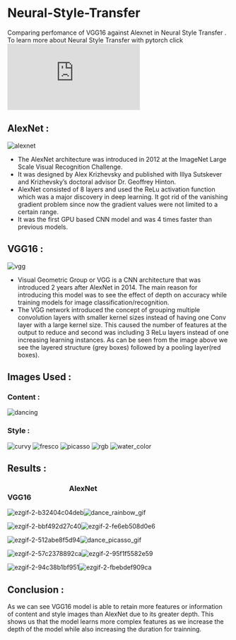 # Neural-Style-Transfer
Comparing perfomance of VGG16 against Alexnet in Neural Style Transfer . To learn more about Neural Style Transfer with pytorch click ![here](https://pytorch.org/tutorials/advanced/neural_style_tutorial.html)


## AlexNet : 
![alexnet](https://user-images.githubusercontent.com/57902078/139523818-6cdf461c-8919-45bd-9ae2-6970f1104f60.png)

 - The AlexNet architecture was introduced in 2012 at the ImageNet Large Scale Visual Recognition Challenge.
 - It was designed by Alex Krizhevsky and published with Illya Sutskever and Krizhevsky’s doctoral advisor Dr. Geoffrey Hinton.
 - AlexNet consisted of 8 layers and used the ReLu activation function which was a major discovery in deep learning. It got rid of the vanishing gradient problem since now the gradient values were not limited to a certain range.
  - It was the first GPU based CNN model and was 4 times faster than previous models.

## VGG16 :
![vgg](https://user-images.githubusercontent.com/57902078/139523822-25552986-6b8f-4447-9b97-70b7fabf252f.jpeg)

- Visual Geometric Group or VGG is a CNN architecture that was introduced 2 years after AlexNet in 2014. The main reason for introducing this model was to see the effect of depth on accuracy while training models for image classification/recognition.
- The VGG network introduced the concept of grouping multiple convolution layers with smaller kernel sizes instead of having one Conv layer with a large kernel size. This caused the number of features at the output to reduce and second was including 3 ReLu layers instead of one increasing learning instances. As can be seen from the image above we see the layered structure (grey boxes) followed by a pooling layer(red boxes).

## Images Used :
### Content :
  ![dancing](https://user-images.githubusercontent.com/57902078/139524723-a47b3fff-72db-4fb9-834a-981871b56b0d.jpg)
### Style :
![curvy](https://user-images.githubusercontent.com/57902078/139524842-51838d14-25cc-4b6c-ad68-3149f5430cc7.jpg)
![fresco](https://user-images.githubusercontent.com/57902078/139524872-75514c18-d52a-4cc9-bc8c-f9694445c326.jpg)
![picasso](https://user-images.githubusercontent.com/57902078/139524877-23522031-938e-4d26-953e-c4dacbe5c35f.jpg)
![rgb](https://user-images.githubusercontent.com/57902078/139524878-5b21368c-26bf-4a69-b446-090af3f7d0b3.jpg)
![water_color](https://user-images.githubusercontent.com/57902078/139524883-3b347166-4bd7-4c74-a441-131930c52564.jpg)



## Results :

### &nbsp;&nbsp;&nbsp;&nbsp;&nbsp;&nbsp;&nbsp;&nbsp;&nbsp;&nbsp;&nbsp;&nbsp;&nbsp;&nbsp;&nbsp;&nbsp;&nbsp;&nbsp;&nbsp;&nbsp;&nbsp;&nbsp;&nbsp;&nbsp;&nbsp;&nbsp;&nbsp;&nbsp;&nbsp;&nbsp;&nbsp;&nbsp;&nbsp;&nbsp;&nbsp; AlexNet &nbsp;&nbsp;&nbsp;&nbsp;&nbsp;&nbsp;&nbsp;&nbsp;&nbsp;&nbsp;&nbsp;&nbsp;&nbsp;&nbsp;&nbsp;&nbsp;&nbsp;&nbsp;&nbsp;&nbsp;&nbsp;&nbsp;&nbsp;&nbsp;&nbsp;&nbsp;&nbsp;&nbsp;&nbsp;&nbsp;&nbsp;&nbsp;&nbsp;&nbsp;&nbsp;&nbsp;&nbsp;&nbsp;&nbsp;&nbsp;&nbsp;&nbsp;&nbsp;&nbsp;&nbsp;&nbsp;&nbsp;&nbsp;&nbsp;&nbsp;&nbsp;&nbsp;&nbsp;&nbsp;&nbsp;&nbsp;&nbsp;&nbsp;&nbsp;&nbsp;&nbsp;&nbsp;&nbsp; VGG16


![ezgif-2-b32404c04deb](https://user-images.githubusercontent.com/57902078/139524208-8992d87d-11fa-4f48-86c2-031a6419574c.gif)![dance_rainbow_gif](https://user-images.githubusercontent.com/57902078/139524258-ac15803b-0d1d-4d64-9b6e-44c4eb71c0f4.gif)

![ezgif-2-bbf492d27c40](https://user-images.githubusercontent.com/57902078/139524211-ffa2e4fe-730c-4cf9-952a-4be515c74141.gif)![ezgif-2-fe6eb508d0e6](https://user-images.githubusercontent.com/57902078/139524281-00046890-4c7b-4be9-b482-8bb864d9a8d0.gif)

![ezgif-2-512abe8f5d94](https://user-images.githubusercontent.com/57902078/139524206-6433877b-df06-4085-8091-31b86111a624.gif)![dance_picasso_gif](https://user-images.githubusercontent.com/57902078/139524506-91edadae-88b2-4edb-8b9d-f05508f90c65.gif)

![ezgif-2-57c2378892ca](https://user-images.githubusercontent.com/57902078/139524199-676b84e3-69cf-4611-a2d9-272f6c093372.gif)![ezgif-2-95f1f5582e59](https://user-images.githubusercontent.com/57902078/139524328-27fb7c91-28bd-4d00-9291-788df759bd8a.gif)

![ezgif-2-94c38b1bf951](https://user-images.githubusercontent.com/57902078/139524201-1626449e-6ea6-4b57-afab-120dbc6c8654.gif)![ezgif-2-fbebdef909ca](https://user-images.githubusercontent.com/57902078/139524268-5e914c97-7665-4c41-9ac4-478d3ce49d7f.gif)



## Conclusion :
As we can see VGG16 model is able to retain more features or information of content and style images than AlexNet due to its greater depth. This shows us that the model learns more complex features as we increase the depth of the model while also increasing the duration for trainning.

